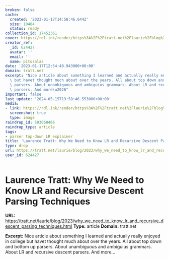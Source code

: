 ```yaml
---
broken: false
cache:
  created: '2023-01-17T14:58:46.644Z'
  size: 10484
  status: ready
collection_id: 17452361
cover: https://rdl.ink/render/https%3A%2F%2Ftratt.net%2Flaurie%2Fblog%2F2023%2Fwhy_we_need_to_know_lr_and_recursive_descent_parsing_techniques.html
creator_ref:
  _id: 624427
  avatar: ''
  email: ''
  name: pitosalas
date: '2023-01-17T12:54:40.943000+00:00'
domain: tratt.net
excerpt: "Nice article about something I learned and actually really enjoyed in college\
  \ but havet thought much about over the years. All about top down and bottom up\
  \ parsers. About unambiguous and ambiguius grammars. About LR and recursive descent\
  \ parsers. And more\u2026"
important: false
last_update: '2024-05-15T13:58:46.553000+00:00'
media:
- link: https://rdl.ink/render/https%3A%2F%2Ftratt.net%2Flaurie%2Fblog%2F2023%2Fwhy_we_need_to_know_lr_and_recursive_descent_parsing_techniques.html
  screenshot: true
  type: image
raindrop_id: 503068466
raindrop_type: article
tags:
- parser top-down LR explainer
title: 'Laurence Tratt: Why We Need to Know LR and Recursive Descent Parsing Techniques'
type: drop
url: https://tratt.net/laurie/blog/2023/why_we_need_to_know_lr_and_recursive_descent_parsing_techniques.html
user_id: 624427
---
```


# Laurence Tratt: Why We Need to Know LR and Recursive Descent Parsing Techniques

**URL:** https://tratt.net/laurie/blog/2023/why_we_need_to_know_lr_and_recursive_descent_parsing_techniques.html
**Type:** article
**Domain:** tratt.net

**Excerpt:** Nice article about something I learned and actually really enjoyed in college but havet thought much about over the years. All about top down and bottom up parsers. About unambiguous and ambiguius grammars. About LR and recursive descent parsers. And more…
